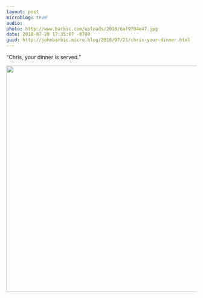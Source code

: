 ```yaml
---
layout: post
microblog: true
audio: 
photo: http://www.barbic.com/uploads/2018/6af9704e47.jpg
date: 2018-07-20 17:35:07 -0700
guid: http://johnbarbic.micro.blog/2018/07/21/chris-your-dinner.html
---
```

“Chris, your dinner is served.”

<img src="http://www.barbic.com/uploads/2018/6af9704e47.jpg" width="600" height="599" />

